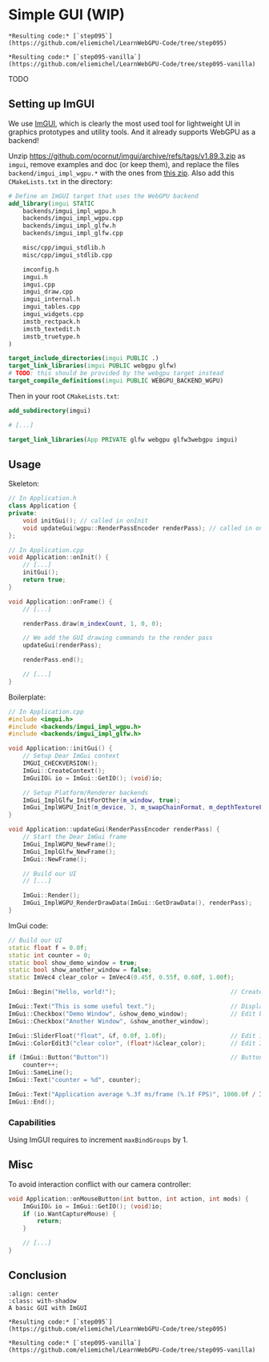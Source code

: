 Simple GUI (WIP)
==========

````{tab} With webgpu.hpp
*Resulting code:* [`step095`](https://github.com/eliemichel/LearnWebGPU-Code/tree/step095)
````

````{tab} Vanilla webgpu.h
*Resulting code:* [`step095-vanilla`](https://github.com/eliemichel/LearnWebGPU-Code/tree/step095-vanilla)
````

TODO

Setting up ImGUI
----------------

We use [ImGUI](https://github.com/ocornut/imgui), which is clearly the most used tool for lightweight UI in graphics prototypes and utility tools. And it already supports WebGPU as a backend!

Unzip https://github.com/ocornut/imgui/archive/refs/tags/v1.89.3.zip as `imgui`, remove examples and doc (or keep them), and replace the files `backend/imgui_impl_wgpu.*` with the ones from [this zip](../../data/imgui_impl_wgpu.zip). Also add this `CMakeLists.txt` in the directory:

```CMake
# Define an ImGUI target that uses the WebGPU backend
add_library(imgui STATIC
	backends/imgui_impl_wgpu.h
	backends/imgui_impl_wgpu.cpp
	backends/imgui_impl_glfw.h
	backends/imgui_impl_glfw.cpp

	misc/cpp/imgui_stdlib.h
	misc/cpp/imgui_stdlib.cpp

	imconfig.h
	imgui.h
	imgui.cpp
	imgui_draw.cpp
	imgui_internal.h
	imgui_tables.cpp
	imgui_widgets.cpp
	imstb_rectpack.h
	imstb_textedit.h
	imstb_truetype.h
)

target_include_directories(imgui PUBLIC .)
target_link_libraries(imgui PUBLIC webgpu glfw)
# TODO: this should be provided by the webgpu target instead
target_compile_definitions(imgui PUBLIC WEBGPU_BACKEND_WGPU)
```

Then in your root `CMakeLists.txt`:

```CMake
add_subdirectory(imgui)

# [...]

target_link_libraries(App PRIVATE glfw webgpu glfw3webgpu imgui)
```

Usage
-----

Skeleton:

```C++
// In Application.h
class Application {
private:
	void initGui(); // called in onInit
	void updateGui(wgpu::RenderPassEncoder renderPass); // called in onFrame
};

// In Application.cpp
void Application::onInit() {
	// [...]
	initGui();
	return true;
}

void Application::onFrame() {
	// [...]

	renderPass.draw(m_indexCount, 1, 0, 0);

	// We add the GUI drawing commands to the render pass
	updateGui(renderPass);

	renderPass.end();

	// [...]
}
```

Boilerplate:

```C++
// In Application.cpp
#include <imgui.h>
#include <backends/imgui_impl_wgpu.h>
#include <backends/imgui_impl_glfw.h>

void Application::initGui() {
	// Setup Dear ImGui context
	IMGUI_CHECKVERSION();
	ImGui::CreateContext();
	ImGuiIO& io = ImGui::GetIO(); (void)io;

	// Setup Platform/Renderer backends
	ImGui_ImplGlfw_InitForOther(m_window, true);
	ImGui_ImplWGPU_Init(m_device, 3, m_swapChainFormat, m_depthTextureFormat);
}

void Application::updateGui(RenderPassEncoder renderPass) {
	// Start the Dear ImGui frame
	ImGui_ImplWGPU_NewFrame();
	ImGui_ImplGlfw_NewFrame();
	ImGui::NewFrame();

	// Build our UI
	// [...]

	ImGui::Render();
	ImGui_ImplWGPU_RenderDrawData(ImGui::GetDrawData(), renderPass);
}
```

ImGui code:

```C++
// Build our UI
static float f = 0.0f;
static int counter = 0;
static bool show_demo_window = true;
static bool show_another_window = false;
static ImVec4 clear_color = ImVec4(0.45f, 0.55f, 0.60f, 1.00f);

ImGui::Begin("Hello, world!");                                // Create a window called "Hello, world!" and append into it.

ImGui::Text("This is some useful text.");                     // Display some text (you can use a format strings too)
ImGui::Checkbox("Demo Window", &show_demo_window);            // Edit bools storing our window open/close state
ImGui::Checkbox("Another Window", &show_another_window);

ImGui::SliderFloat("float", &f, 0.0f, 1.0f);                  // Edit 1 float using a slider from 0.0f to 1.0f
ImGui::ColorEdit3("clear color", (float*)&clear_color);       // Edit 3 floats representing a color

if (ImGui::Button("Button"))                                  // Buttons return true when clicked (most widgets return true when edited/activated)
	counter++;
ImGui::SameLine();
ImGui::Text("counter = %d", counter);

ImGui::Text("Application average %.3f ms/frame (%.1f FPS)", 1000.0f / ImGui::GetIO().Framerate, ImGui::GetIO().Framerate);
ImGui::End();
```

### Capabilities

Using ImGUI requires to increment `maxBindGroups` by 1.

Misc
----

To avoid interaction conflict with our camera controller:

```C++
void Application::onMouseButton(int button, int action, int mods) {
	ImGuiIO& io = ImGui::GetIO(); (void)io;
	if (io.WantCaptureMouse) {
		return;
	}

	// [...]
}
```

Conclusion
----------

```{figure} /images/first-imgui.png
:align: center
:class: with-shadow
A basic GUI with ImGUI
```

````{tab} With webgpu.hpp
*Resulting code:* [`step095`](https://github.com/eliemichel/LearnWebGPU-Code/tree/step095)
````

````{tab} Vanilla webgpu.h
*Resulting code:* [`step095-vanilla`](https://github.com/eliemichel/LearnWebGPU-Code/tree/step095-vanilla)
````
